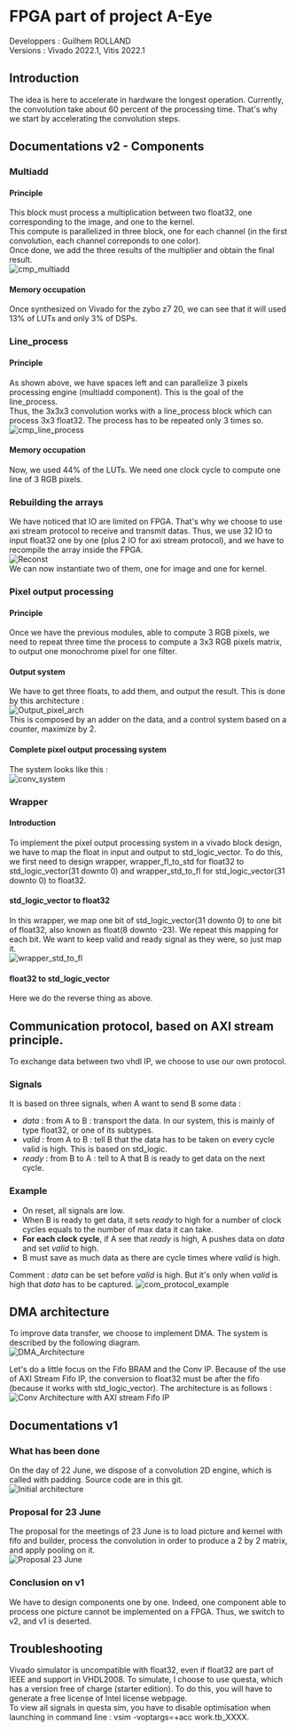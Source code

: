 # FPGA part of project A-Eye
Developpers : Guilhem ROLLAND  
Versions : Vivado 2022.1, Vitis 2022.1  

## Introduction  
The idea is here to accelerate in hardware the longest operation. Currently, the convolution take about 60 percent of the processing time. That's why we start by accelerating the convolution steps.  

## Documentations v2 - Components  

### Multiadd  
#### Principle  
This block must process a multiplication between two float32, one corresponding to the image, and one to the kernel.  
This compute is parallelized in three block, one for each channel (in the first convolution, each channel correponds to one color).  
Once done, we add the three results of the multiplier and obtain the final result.  
![cmp_multiadd](./diagrams/out/archi_v2/multiadd.png)  
#### Memory occupation  
Once synthesized on Vivado for the zybo z7 20, we can see that it will used 13% of LUTs and only 3% of DSPs.  

### Line_process  
#### Principle  
As shown above, we have spaces left and can parallelize 3 pixels processing engine (multiadd component). This is the goal of the line_process.  
Thus, the 3x3x3 convolution works with a line_process block which can process 3x3 float32. The process has to be repeated only 3 times so.  
![cmp_line_process](./diagrams/out/archi_v2/line_process.png)  
#### Memory occupation  
Now, we used 44% of the LUTs.  We need one clock cycle to compute one line of 3 RGB pixels.  

### Rebuilding the arrays  
We have noticed that IO are limited on FPGA. That's why we choose to use axi stream protocol to receive and transmit datas. Thus, we use 32 IO to input float32 one by one (plus 2 IO for axi stream protocol), and we have to recompile the array inside the FPGA.  
![Reconst](./diagrams/out/archi_v2/reconst.png)  
We can now instantiate two of them, one for image and one for kernel.  

### Pixel output processing  
#### Principle  
Once we have the previous modules, able to compute 3 RGB pixels, we need to repeat three time the process to compute a 3x3 RGB pixels matrix, to output one monochrome pixel for one filter.  
#### Output system  
We have to get three floats, to add them, and output the result. This is done by this architecture :  
![Output_pixel_arch](./diagrams/out/archi_v2/adder_3_clk.png)  
This is composed by an adder on the data, and a control system based on a counter, maximize by 2.  
#### Complete pixel output processing system  
The system looks like this :   
![conv_system](./diagrams/out/archi_v2/pix_out_proc.png)   

### Wrapper  
#### Introduction  
To implement the pixel output processing system in a vivado block design, we have to map the float in input and output to std_logic_vector. To do this, we first need to design wrapper, wrapper_fl_to_std for float32 to std_logic_vector(31 downto 0) and wrapper_std_to_fl for std_logic_vector(31 downto 0) to float32.  
#### std_logic_vector to float32  
In this wrapper, we map one bit of std_logic_vector(31 downto 0) to one bit of float32, also known as float(8 downto -23). We repeat this mapping for each bit. We want to keep valid and ready signal as they were, so just map it.    
![wrapper_std_to_fl](./diagrams/out/archi_v2/wrapper_std_to_fl.png)  
#### float32 to std_logic_vector  
Here we do the reverse thing as above.   

## Communication protocol, based on AXI stream principle. 
To exchange data between two vhdl IP, we choose to use our own protocol.  
### Signals
It is based on three signals, when A want to send B some data :  
- *data* : from A to B : transport the data. In our system, this is mainly of type float32, or one of its subtypes.
- *valid* : from A to B : tell B that the data has to be taken on every cycle valid is high. This is based on std_logic.
- *ready* : from B to A : tell to A that B is ready to get data on the next cycle. 
### Example
- On reset, all signals are low.  
- When B is ready to get data, it sets *ready* to high for a number of clock cycles equals to the number of max data it can take.  
- **For each clock cycle**, if A see that *ready* is high, A pushes data on *data* and set *valid* to high.  
- B must save as much data as there are cycle times where *valid* is high.  

Comment : *data* can be set before *valid* is high. But it's only when *valid* is high that *data* has to be captured. 
![com_protocol_example](./diagrams/out/archi_v2/com_protocol_example.png)
  
## DMA architecture  
To improve data transfer, we choose to implement DMA. The system is described by the following diagram.  
![DMA_Architecture](./diagrams/out/archi_v2/DMA%20data%20transfert%20for%20convolution.png)  
  
Let's do a little focus on the Fifo BRAM and the Conv IP. Because of the use of AXI Stream Fifo IP, the conversion to float32 must be after the fifo (because it works with std_logic_vector). The architecture is as follows :  
![Conv Architecture with AXI stream Fifo IP](./diagrams/out/archi_v2/archi_conv_axi_fifo.png) 


## Documentations v1  
### What has been done
On the day of 22 June, we dispose of a convolution 2D engine, which is called with padding. Source code are in this git.  
![Initial architecture](./diagrams/out/architecture/initial_22_June.png)  
### Proposal for 23 June
The proposal for the meetings of 23 June is to load picture and kernel with fifo and builder, process the convolution in order to produce a 2 by 2 matrix, and apply pooling on it.  
![Proposal 23 June](./diagrams/out/architecture/proposal_23_June.png)  
### Conclusion on v1
We have to design components one by one. Indeed, one component able to process one picture cannot be implemented on a FPGA. Thus, we switch to v2, and v1 is deserted.    

## Troubleshooting
Vivado simulator is uncompatible with float32, even if float32 are part of IEEE and support in VHDL2008. To simulate, I choose to use questa, which has a version free of charge (starter edition). To do this, you will have to generate a free license of Intel license webpage.  
To view all signals in questa sim, you have to disable optimisation when launching in command line : vsim -voptargs=+acc work.tb_XXXX.  
